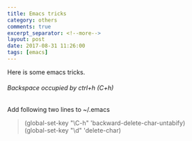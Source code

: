 ```yaml
---
title: Emacs tricks
category: others
comments: true
excerpt_separator: <!--more-->
layout: post
date: 2017-08-31 11:26:00
tags: [emacs]
---
```

Here is some emacs tricks.
<!--more-->

###### Backspace occupied by ctrl+h (C+h)

Add following two lines to ~/.emacs
>(global-set-key "\C-h" 'backward-delete-char-untabify)  
(global-set-key "\d" 'delete-char)  
